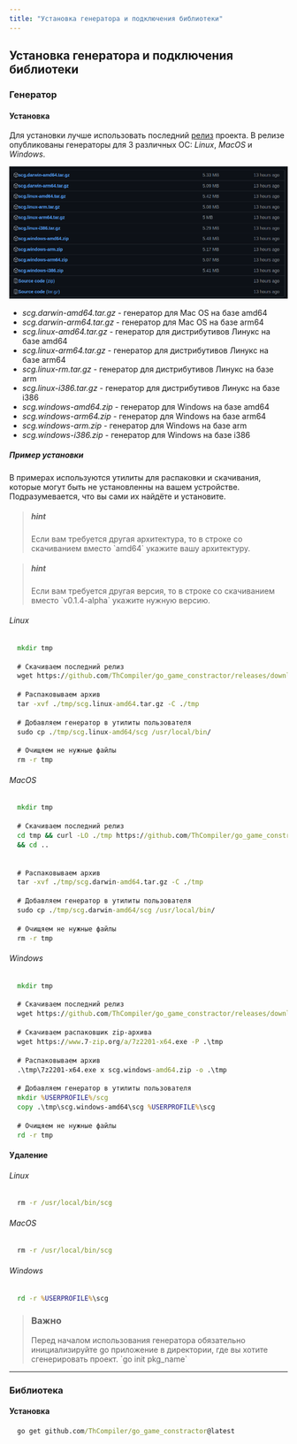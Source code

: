 ```yaml
---
title: "Установка генератора и подключения библиотеки"
---
```


## Установка генератора и подключения библиотеки

### Генератор

#### Установка

Для установки лучше использовать последний [релиз](https://github.com/ThCompiler/go_game_constractor/releases/tag/v0.1.3-alpha) проекта.
В релизе опубликованы генераторы для 3 различных ОС: *Linux*, *MacOS* и *Windows*.

![manual_images/release.png](static/release.png)

* *scg.darwin-amd64.tar.gz* - генератор для Mac OS на базе amd64
* *scg.darwin-arm64.tar.gz* - генератор для Mac OS на базе arm64
* *scg.linux-amd64.tar.gz*  - генератор для дистрибутивов Линукс на базе amd64
* *scg.linux-arm64.tar.gz*  - генератор для дистрибутивов Линукс на базе arm64
* *scg.linux-rm.tar.gz*     - генератор для дистрибутивов Линукс на базе arm
* *scg.linux-i386.tar.gz*   - генератор для дистрибутивов Линукс на базе i386
* *scg.windows-amd64.zip*   - генератор для Windows на базе amd64
* *scg.windows-arm64.zip*   - генератор для Windows на базе arm64
* *scg.windows-arm.zip*     - генератор для Windows на базе arm
* *scg.windows-i386.zip*    - генератор для Windows на базе i386

##### Пример установки

В примерах используются утилиты для распаковки и скачивания, которые могут быть не установленны
на вашем устройстве. Подразумевается, что вы сами их найдёте и установите. 

> <h5>hint</h5>
> Если вам требуется другая архитектура, то в строке со скачиванием вместо `amd64` укажите вашу архитектуру.

> <h5>hint</h5>
> Если вам требуется другая версия, то в строке со скачиванием вместо `v0.1.4-alpha` укажите нужную версию.

###### Linux

```cmd
  mkdir tmp
  
  # Скачиваем последний релиз
  wget https://github.com/ThCompiler/go_game_constractor/releases/download/v0.1.4-alpha/scg.linux-amd64.tar.gz -P ./tmp
  
  # Распаковываем архив
  tar -xvf ./tmp/scg.linux-amd64.tar.gz -C ./tmp
  
  # Добавляем генератор в утилиты пользователя
  sudo cp ./tmp/scg.linux-amd64/scg /usr/local/bin/
  
  # Очищяем не нужные файлы
  rm -r tmp
```

###### MacOS
```cmd
  mkdir tmp
  
  # Скачиваем последний релиз
  cd tmp && curl -LO ./tmp https://github.com/ThCompiler/go_game_constractor/releases/download/v0.1.4-alpha/scg.darwin-amd64.tar.gz \
  && cd ..

  
  # Распаковываем архив
  tar -xvf ./tmp/scg.darwin-amd64.tar.gz -C ./tmp
  
  # Добавляем генератор в утилиты пользователя
  sudo cp ./tmp/scg.darwin-amd64/scg /usr/local/bin/
  
  # Очищяем не нужные файлы
  rm -r tmp
```

###### Windows
```cmd
  mkdir tmp
  
  # Скачиваем последний релиз
  wget https://github.com/ThCompiler/go_game_constractor/releases/download/v0.1.4-alpha/scg.windows-amd64.zip -P .\tmp
   
  # Скачиваем распаковшик zip-архива
  wget https://www.7-zip.org/a/7z2201-x64.exe -P .\tmp
  
  # Распаковываем архив
  .\tmp\7z2201-x64.exe x scg.windows-amd64.zip -o .\tmp
  
  # Добавляем генератор в утилиты пользователя
  mkdir %USERPROFILE%/scg
  copy .\tmp\scg.windows-amd64\scg %USERPROFILE%\scg
  
  # Очищяем не нужные файлы
  rd -r tmp
```

#### Удаление

###### Linux

```cmd  
  rm -r /usr/local/bin/scg
```

###### MacOS
```cmd
  rm -r /usr/local/bin/scg
```

###### Windows
```cmd
  rd -r %USERPROFILE%\scg
```

> <h3>Важно</h3>
> Перед началом использования генератора обязательно инициализируйте go приложение в директории, где вы хотите сгенерировать проект.
> `go init pkg_name`

------------------------------------------------------------

### Библиотека

#### Установка
```cmd
  go get github.com/ThCompiler/go_game_constractor@latest
```
